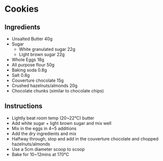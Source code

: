 # Cookies

## Ingredients
- Unsalted Butter 40g
- Sugar
    - White granulated sugar 22g
    - Light brown sugar 22g
- Whole Eggs 18g
- All purpose flour 50g
- Baking soda 0.8g
- Salt 0.8g
- Couverture chocolate 15g
- Crushed hazelnuts/almonds 20g
- Chocolate chunks (similar to chocolate chips)

## Instructions
- Lightly beat room temp (20~22℃) butter
- Add white sugar + light brown sugar and mix well
- Mix in the eggs in 4~5 additions
- Add the dry ingredients and mix
- Halfway through, stop and add in the couverture chocolate and chopped hazelnuts/almonds
- Use a 5cm diameter scoop to scoop 
- Bake for 10~12mins at 170℃
